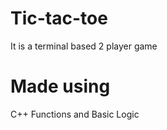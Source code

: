 # Tic-tac-toe
 It is a terminal based 2 player game  
 
# Made using
 C++ Functions and Basic Logic
